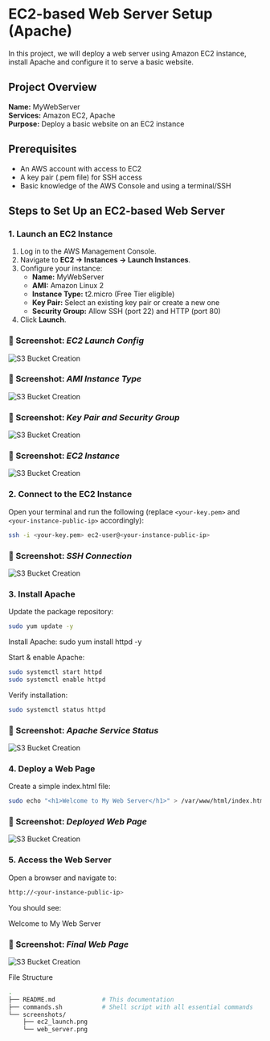 # EC2-based Web Server Setup (Apache)

In this project, we will deploy a web server using Amazon EC2 instance, install Apache and configure it to serve a basic website.

## Project Overview

**Name:** MyWebServer  
**Services:** Amazon EC2, Apache  
**Purpose:** Deploy a basic website on an EC2 instance

## Prerequisites

- An AWS account with access to EC2
- A key pair (.pem file) for SSH access
- Basic knowledge of the AWS Console and using a terminal/SSH

## Steps to Set Up an EC2-based Web Server

### 1. Launch an EC2 Instance

1. Log in to the AWS Management Console.
2. Navigate to **EC2 → Instances → Launch Instances**.
3. Configure your instance:
   - **Name:** MyWebServer
   - **AMI:** Amazon Linux 2
   - **Instance Type:** t2.micro (Free Tier eligible)
   - **Key Pair:** Select an existing key pair or create a new one
   - **Security Group:** Allow SSH (port 22) and HTTP (port 80)
4. Click **Launch**.

### 📸 Screenshot: *EC2 Launch Config*
![S3 Bucket Creation](screenshots/ec2_launch_config.png)

### 📸 Screenshot: *AMI Instance Type*
![S3 Bucket Creation](screenshots/ami_instance_type_selection.png)

### 📸 Screenshot: *Key Pair and Security Group*
![S3 Bucket Creation](screenshots/key_pair_security_group_setup.png)

### 📸 Screenshot: *EC2 Instance*
![S3 Bucket Creation](screenshots/ec2_instance.png)

### 2. Connect to the EC2 Instance

Open your terminal and run the following (replace `<your-key.pem>` and `<your-instance-public-ip>` accordingly):

```bash
ssh -i <your-key.pem> ec2-user@<your-instance-public-ip>
```

### 📸 Screenshot: *SSH Connection*
![S3 Bucket Creation](screenshots/ssh_connection_terminal.png)

### 3. Install Apache
Update the package repository:

```bash
sudo yum update -y
```

Install Apache:
sudo yum install httpd -y

Start & enable Apache:

```bash
sudo systemctl start httpd
sudo systemctl enable httpd
```

Verify installation:

```bash
sudo systemctl status httpd
```

### 📸 Screenshot: *Apache Service Status*
![S3 Bucket Creation](screenshots/apache_service_status.png)

### 4. Deploy a Web Page

Create a simple index.html file:

```bash
sudo echo "<h1>Welcome to My Web Server</h1>" > /var/www/html/index.html
```

### 📸 Screenshot: *Deployed Web Page*
![S3 Bucket Creation](screenshots/deploy_webpage_index.png)

### 5. Access the Web Server
Open a browser and navigate to:

```bash
http://<your-instance-public-ip>
```

You should see:

Welcome to My Web Server

### 📸 Screenshot: *Final Web Page*
![S3 Bucket Creation](screenshots/browser_access.png)

File Structure

``` bash
.
├── README.md             # This documentation
├── commands.sh           # Shell script with all essential commands
└── screenshots/
    ├── ec2_launch.png
    └── web_server.png
```

